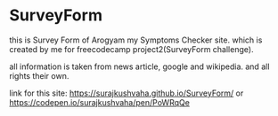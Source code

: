 # SurveyForm
this is Survey Form of Arogyam my Symptoms Checker site. which is created by me for freecodecamp project2(SurveyForm challenge).

all information is taken from news article, google and wikipedia.
and all rights their own.

link for this site:
https://surajkushvaha.github.io/SurveyForm/
or
https://codepen.io/surajkushvaha/pen/PoWRqQe
